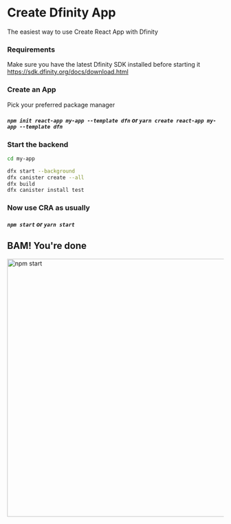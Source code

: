 # Create Dfinity App

The easiest way to use Create React App with Dfinity

### Requirements
Make sure you have the latest Dfinity SDK installed before starting it
https://sdk.dfinity.org/docs/download.html

### Create an App
Pick your preferred package manager
##### `npm init react-app my-app --template dfn` or  `yarn create react-app my-app --template dfn`

### Start the backend 
```sh
cd my-app

dfx start --background
dfx canister create --all
dfx build
dfx canister install test
```

### Now use CRA as usually
##### `npm start` or `yarn start`




## BAM! You're done
<p align='left'>
<img src='https://media.giphy.com/media/S3zUlqumop4DT2TPWI/giphy.gif' width='600' alt='npm start'>
</p>
